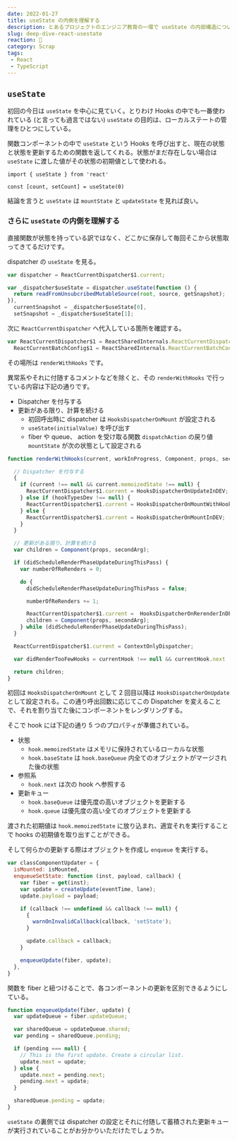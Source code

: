 ```yaml
---
date: 2022-01-27
title: useState の内側を理解する
description: とあるプロジェクトのエンジニア教育の一環で useState の内部構造について解説する機会があってこの度、言語化いたしました。
slug: deep-dive-react-usestate
reaction: 🍏
category: Scrap
tags: 
 - React
 - TypeScript
---
```


## `useState`

初回の今日は `useState` を中心に見ていく。とりわけ Hooks の中でも一番使われている (と言っても過言ではない) `useState` の目的は、ローカルステートの管理をひとつにしている。

関数コンポーネントの中で `useState` という Hooks を呼び出すと、現在の状態と状態を更新するための関数を返してくれる。状態がまだ存在しない場合は `useState` に渡した値がその状態の初期値として使われる。

```tsx
import { useState } from 'react'

const [count, setCount] = useState(0)
```

結論を言うと `useState` は `mountState` と `updateState` を見れば良い。

### さらに `useState` の内側を理解する

直接関数が状態を持っている訳ではなく、どこかに保存して毎回そこから状態取ってきてるだけです。

dispatcher の `useState` を見る。

```js
var dispatcher = ReactCurrentDispatcher$1.current;

var _dispatcher$useState = dispatcher.useState(function () {
  return readFromUnsubcribedMutableSource(root, source, getSnapshot);
}),
  currentSnapshot = _dispatcher$useState[0],
  setSnapshot = _dispatcher$useState[1];
```

次に `ReactCurrentDispatcher` へ代入している箇所を確認する。

```js
var ReactCurrentDispatcher$1 = ReactSharedInternals.ReactCurrentDispatcher,
  ReactCurrentBatchConfig$1 = ReactSharedInternals.ReactCurrentBatchConfig;
```

その場所は `renderWithHooks` です。

異常系やそれに付随するコメントなどを除くと、その `renderWithHooks` で行っている内容は下記の通りです。

- Dispatcher を付与する
- 更新がある限り、計算を続ける
    - 初回呼出時に dispatcher は  `HooksDispatcherOnMount` が設定される
    - `useState(initialValue)` を呼び出す
    - fiber や queue、 action を受け取る関数 `dispatchAction` の戻り値 `mountState` が次の状態として設定される

```js
function renderWithHooks(current, workInProgress, Component, props, secondArg, nextRenderLanes) {

  // Dispatcher を付与する
  {
    if (current !== null && current.memoizedState !== null) {
      ReactCurrentDispatcher$1.current = HooksDispatcherOnUpdateInDEV;
    } else if (hookTypesDev !== null) {
      ReactCurrentDispatcher$1.current = HooksDispatcherOnMountWithHookTypesInDEV;
    } else {
      ReactCurrentDispatcher$1.current = HooksDispatcherOnMountInDEV;
    }
  }

  // 更新がある限り、計算を続ける
  var children = Component(props, secondArg);

  if (didScheduleRenderPhaseUpdateDuringThisPass) {
    var numberOfReRenders = 0;

    do {
      didScheduleRenderPhaseUpdateDuringThisPass = false;

      numberOfReRenders += 1;

      ReactCurrentDispatcher$1.current =  HooksDispatcherOnRerenderInDEV ;
      children = Component(props, secondArg);
    } while (didScheduleRenderPhaseUpdateDuringThisPass);
  }

  ReactCurrentDispatcher$1.current = ContextOnlyDispatcher;

  var didRenderTooFewHooks = currentHook !== null && currentHook.next !== null;

  return children;
}
```

初回は `HooksDispatcherOnMount` として 2 回目以降は `HooksDispatcherOnUpdate` として設定される。この通り呼出回数に応じてこの Dispatcher を変えることで、それを割り当てた後にコンポーネントをレンダリングする。

そこで hook には下記の通り 5 つのプロパティが準備されている。

- 状態
    - `hook.memoizedState` はメモリに保持されているローカルな状態
    - `hook.baseState` は `hook.baseQueue` 内全てのオブジェクトがマージされた後の状態
- 参照系
    - `hook.next` は次の hook へ参照する
- 更新キュー
    - `hook.baseQueue` は優先度の高いオブジェクトを更新する
    - `hook.queue` は優先度の高い全てのオブジェクトを更新する

渡された初期値は `hook.memoizedState` に放り込まれ、適宜それを実行することで hooks の初期値を取り出すことができる。

そして何らかの更新する際はオブジェクトを作成し `enqueue` を実行する。

```js
var classComponentUpdater = {
  isMounted: isMounted,
  enqueueSetState: function (inst, payload, callback) {
    var fiber = get(inst);
    var update = createUpdate(eventTime, lane);
    update.payload = payload;

    if (callback !== undefined && callback !== null) {
      {
        warnOnInvalidCallback(callback, 'setState');
      }

      update.callback = callback;
    }

    enqueueUpdate(fiber, update);
  },
}
```

関数を fiber と紐つけることで、各コンポーネントの更新を区別できるようにしている。

```js
function enqueueUpdate(fiber, update) {
  var updateQueue = fiber.updateQueue;

  var sharedQueue = updateQueue.shared;
  var pending = sharedQueue.pending;

  if (pending === null) {
    // This is the first update. Create a circular list.
    update.next = update;
  } else {
    update.next = pending.next;
    pending.next = update;
  }

  sharedQueue.pending = update;
}
```

`useState` の裏側では dispatcher の設定とそれに付随して蓄積された更新キューが実行されていることがお分かりいただけたでしょうか。
